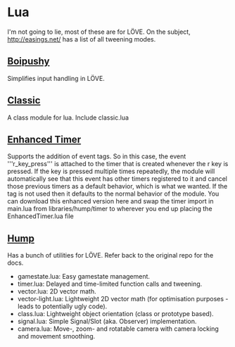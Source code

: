 # Lua

I'm not going to lie, most of these are for LÖVE. On the subject, http://easings.net/ has a list of all tweening modes.

## [Boipushy](https://github.com/adonaac/boipushy)

Simplifies input handling in LÖVE.

## [Classic](https://github.com/rxi/classic)

A class module for lua. Include classic.lua

## [Enhanced Timer](https://gist.github.com/anonymous/07496ce1500fb80a9b08c77c278f017a)

Supports the addition of event tags. So in this case, the event '''r_key_press''' is attached to the timer that is created whenever the r key is pressed. If the key is pressed multiple times repeatedly, the module will automatically see that this event has other timers registered to it and cancel those previous timers as a default behavior, which is what we wanted. If the tag is not used then it defaults to the normal behavior of the module. You can download this enhanced version here and swap the timer import in main.lua from libraries/hump/timer to wherever you end up placing the EnhancedTimer.lua file

## [Hump](https://github.com/vrld/hump)

Has a bunch of utilities for LÖVE. Refer back to the original repo for the docs.

* gamestate.lua: Easy gamestate management.
* timer.lua: Delayed and time-limited function calls and tweening.
* vector.lua: 2D vector math.
* vector-light.lua: Lightweight 2D vector math (for optimisation purposes - leads to potentially ugly code).
* class.lua: Lightweight object orientation (class or prototype based).
* signal.lua: Simple Signal/Slot (aka. Observer) implementation.
* camera.lua: Move-, zoom- and rotatable camera with camera locking and movement smoothing.

